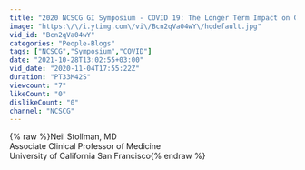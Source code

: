 ```yaml
---
title: "2020 NCSCG GI Symposium - COVID 19: The Longer Term Impact on GI Practices"
image: "https:\/\/i.ytimg.com\/vi\/Bcn2qVa04wY\/hqdefault.jpg"
vid_id: "Bcn2qVa04wY"
categories: "People-Blogs"
tags: ["NCSCG","Symposium","COVID"]
date: "2021-10-28T13:02:55+03:00"
vid_date: "2020-11-04T17:55:22Z"
duration: "PT33M42S"
viewcount: "7"
likeCount: "0"
dislikeCount: "0"
channel: "NCSCG"
---
```

{% raw %}Neil Stollman, MD<br />Associate Clinical Professor of Medicine<br />University of California San Francisco{% endraw %}
